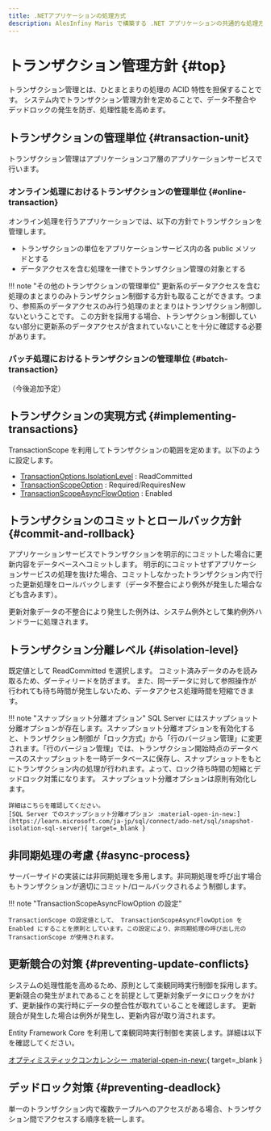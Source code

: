 ```yaml
---
title: .NETアプリケーションの処理方式
description: AlesInfiny Maris で構築する .NET アプリケーションの共通的な処理方式を解説します。
---
```


# トランザクション管理方針 {#top}

トランザクション管理とは、ひとまとまりの処理の ACID 特性を担保することです。
システム内でトランザクション管理方針を定めることで、データ不整合やデッドロックの発生を防ぎ、処理性能を高めます。

## トランザクションの管理単位 {#transaction-unit}

トランザクション管理はアプリケーションコア層のアプリケーションサービスで行います。

### オンライン処理におけるトランザクションの管理単位 {#online-transaction}

オンライン処理を行うアプリケーションでは、以下の方針でトランザクションを管理します。

- トランザクションの単位をアプリケーションサービス内の各 public メソッドとする
- データアクセスを含む処理を一律でトランザクション管理の対象とする

!!! note "その他のトランザクションの管理単位"
    更新系のデータアクセスを含む処理のまとまりのみトランザクション制御する方針も取ることができます。つまり、参照系のデータアクセスのみ行う処理のまとまりはトランザクション制御しないということです。
    この方針を採用する場合、トランザクション制御していない部分に更新系のデータアクセスが含まれていないことを十分に確認する必要があります。

### バッチ処理におけるトランザクションの管理単位 {#batch-transaction}

（今後追加予定）

## トランザクションの実現方式 {#implementing-transactions}

TransactionScope を利用してトランザクションの範囲を定めます。以下のように設定します。

- [TransactionOptions.IsolationLevel](https://learn.microsoft.com/ja-jp/dotnet/api/system.transactions.transactionoptions.isolationlevel) : ReadCommitted
- [TransactionScopeOption](https://learn.microsoft.com/ja-jp/dotnet/api/system.transactions.transactionscopeoption) : Required/RequiresNew
- [TransactionScopeAsyncFlowOption](https://learn.microsoft.com/ja-jp/dotnet/api/system.transactions.transactionscopeasyncflowoption) : Enabled

## トランザクションのコミットとロールバック方針 {#commit-and-rollback}

アプリケーションサービスでトランザクションを明示的にコミットした場合に更新内容をデータベースへコミットします。
明示的にコミットせずアプリケーションサービスの処理を抜けた場合、コミットしなかったトランザクション内で行った更新処理をロールバックします（データ不整合により例外が発生した場合なども含みます）。

更新対象データの不整合により発生した例外は、システム例外として集約例外ハンドラーに処理されます。

## トランザクション分離レベル {#isolation-level}

既定値として ReadCommitted を選択します。
コミット済みデータのみを読み取るため、ダーティリードを防ぎます。
また、同一データに対して参照操作が行われても待ち時間が発生しないため、データアクセス処理時間を短縮できます。

!!! note "スナップショット分離オプション"
    SQL Server にはスナップショット分離オプションが存在します。スナップショット分離オプションを有効化すると、トランザクション制御が「ロック方式」から「行のバージョン管理」に変更されます。「行のバージョン管理」では、トランザクション開始時点のデータベースのスナップショットを一時データベースに保存し、スナップショットをもとにトランザクション内の処理が行われます。よって、ロック待ち時間の短縮とデッドロック対策になります。
    スナップショット分離オプションは原則有効化します。

    詳細はこちらを確認してください。
    [SQL Server でのスナップショット分離オプション :material-open-in-new:](https://learn.microsoft.com/ja-jp/sql/connect/ado-net/sql/snapshot-isolation-sql-server){ target=_blank }

## 非同期処理の考慮 {#async-process}

サーバーサイドの実装には非同期処理を多用します。非同期処理を呼び出す場合もトランザクションが適切にコミット/ロールバックされるよう制御します。

!!! note "TransactionScopeAsyncFlowOption の設定"

    TransactionScope の設定値として、 TransactionScopeAsyncFlowOption を Enabled にすることを原則としています。この設定により、非同期処理の呼び出し元の TransactionScope が使用されます。

## 更新競合の対策 {#preventing-update-conflicts}

システムの処理性能を高めるため、原則として楽観同時実行制御を採用します。
更新競合の発生がまれであることを前提として更新対象データにロックをかけず、更新操作の実行時にデータの整合性が取れていることを確認します。
更新競合が発生した場合は例外が発生し、更新内容が取り消されます。

Entity Framework Core を利用して楽観同時実行制御を実装します。詳細は以下を確認してください。

[オプティミスティックコンカレンシー :material-open-in-new:](https://learn.microsoft.com/ja-jp/ef/core/saving/concurrency?tabs=data-annotations#optimistic-concurrency){ target=_blank }

## デッドロック対策 {#preventing-deadlock}

単一のトランザクション内で複数テーブルへのアクセスがある場合、トランザクション間でアクセスする順序を統一します。
